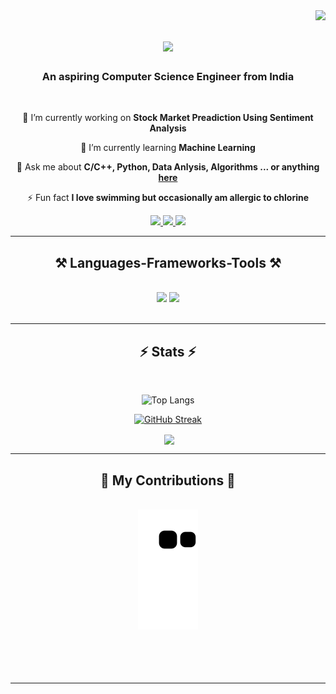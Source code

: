 
<!--
**ank-d/ank-d** is a ✨ _special_ ✨ repository because its `README.md` (this file) appears on your GitHub profile.

Here are some ideas to get you started:

- 🔭 I’m currently working on ...
- 🌱 I’m currently learning ...
- 👯 I’m looking to collaborate on ...
- 🤔 I’m looking for help with ...
- 💬 Ask me about ...
- 📫 How to reach me: ...
- 😄 Pronouns: ...
- ⚡ Fun fact: ...
-->
<img align="right" src="https://visitor-badge.laobi.icu/badge?page_id=ank-d.ank-d" />

<h1 align="center">
    <img src="https://readme-typing-svg.herokuapp.com/?font=Righteous&size=35&center=true&vCenter=true&width=500&height=70&duration=4000&lines=Hi+There!+👋;+I'm+Ankana+Das!;" />
</h1>

<h3 align="center">An aspiring Computer Science Engineer from India </h3>

<br/>

<div align="center">
 
 🔭 I’m currently working on **Stock Market Preadiction Using Sentiment Analysis**
 
 🌱 I’m currently learning **Machine Learning**

💬 Ask me about **C/C++, Python, Data Anlysis, Algorithms  ... or anything [here](https://github.com/ank-d/ank-d/issues)**

⚡ Fun fact **I love swimming but occasionally am allergic to chlorine**

 </div>
 
<div align="center"> 
  <a href="mailto:ankana425@gmail.com">
    <img src="https://img.shields.io/badge/Gmail-333333?style=for-the-badge&logo=gmail&logoColor=red" />
  </a>
  <a href="https://www.linkedin.com/in/ankanadas-/" target="_blank">
    <img src="https://img.shields.io/badge/LinkedIn-0077B5?style=for-the-badge&logo=linkedin&logoColor=white" target="_blank" />
  </a>
  <a href="https://github.com/ank-d" target="_blank">
     <img src="https://img.shields.io/badge/Portfolio-FF5722?style=for-the-badge&logo=todoist&logoColor=white" target="_blank" /> <!-- sqlite, safari, google-chrome are other good icon options -->
  </a>
</div>

 <hr/>
 
<h2 align="center">⚒️ Languages-Frameworks-Tools ⚒️</h2>
<br/>
<div align="center">
    <img src="https://skillicons.dev/icons?i=react,bootstrap,mui,html,css,vscode,github,figma,tailwind,git,r" />
    <img src="https://skillicons.dev/icons?i=nodejs,python,javascript,typescript,express,firebase,mongodb,c,java,nextjs,mysql,flask" /><br>
</div>

<br/>
<hr/>



<h2 align="center">⚡ Stats ⚡</h2>
<br>
<div align=center>

![Top Langs](https://github-readme-stats.vercel.app/api/top-langs/?username=ank-d&layout=compact&theme=dark)

[![GitHub Streak](http://github-readme-streak-stats.herokuapp.com?user=ank-d&theme=dark)](https://git.io/streak-stats)

<p>&nbsp;<img align="center" src="https://github-readme-stats.vercel.app/api?username=ank-d&show_icons=true&locale=en&theme=dark" /></p>

</div>


<hr/>

<div align="center">
  <h2>🐍 My Contributions 🐍</h2>
  <br>
  <img alt="snake eating my contributions" src="https://raw.githubusercontent.com/ank-d/ank-d/output/github-contribution-grid-snake.svg" />
<!--   ![snake gif](https://github.com/ank-d/ank-d/blob/output/github-contribution-grid-snake.svg) -->
  <br/><br/><br/>
</div>
<br/><br/>

<hr/>

<br/>

<div align="center">
<!-- <a href='https://ko-fi.com/V7V4RAK9C' target='_blank'><img height='64' style='border:0px;height:64px;' src='https://storage.ko-fi.com/cdn/kofi1.png?v=3' border='0' alt='Buy Me a Coffee at ko-fi.com' /></a> -->
</div>

<br/>

